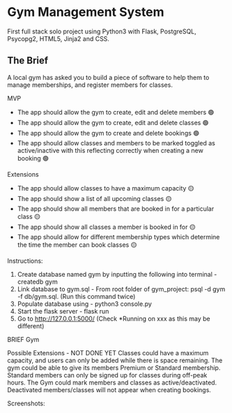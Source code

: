 <h1>Gym Management System</h1>

First full stack solo project using Python3 with Flask, PostgreSQL, Psycopg2, HTML5, Jinja2 and CSS.

## The Brief

A local gym has asked you to build a piece of software to help them to manage memberships, and register members for classes.

MVP

- The app should allow the gym to create, edit and delete members 🟢
- The app should allow the gym to create, edit and delete classes 🟢
- The app should allow the gym to create and delete bookings 🟢
- The app should allow classes and members to be marked toggled as active/inactive with this reflecting correctly when creating a new booking 🟢

Extensions

- The app should allow classes to have a maximum capacity 🟡
- The app should show a list of all upcoming classes 🟡
- The app should show all members that are booked in for a particular class 🟡
- The app should show all classes a member is booked in for 🟡
- The app should allow for different membership types which determine the time the member can book classes 🟡










Instructions:

1. Create database named gym by inputting the following into terminal - createdb gym
2. Link database to gym.sql - From root folder of gym_project: psql -d gym -f db/gym.sql. (Run this command twice)
3. Populate database using - python3 console.py
4. Start the flask server - flask run
5. Go to http://127.0.0.1:5000/ (Check *Running on xxx as this may be different)





BRIEF
Gym



Possible Extensions - NOT DONE YET
Classes could have a maximum capacity, and users can only be added while there is space remaining.
The gym could be able to give its members Premium or Standard membership. Standard members can only be signed up for classes during off-peak hours.
The Gym could mark members and classes as active/deactivated. Deactivated members/classes will not appear when creating bookings.


Screenshots:

